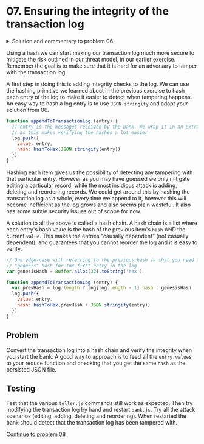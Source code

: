 # 07. Ensuring the integrity of the transaction log

<details>
  <summary>Solution and commentary to problem 06</summary>

```js
var sodium = require('sodium-native')
// Allocate Buffer for output hash
var output = Buffer.alloc(sodium.crypto_generichash_BYTES)
// Convert input to string and then Buffer
var input = Buffer.from("Hello, World!")

// Compute blake2b hash
sodium.crypto_generichash(output, input)

// Convert bytes to printable string
console.log(output.toString('hex'))
```

You might find this way of calling functions a bit foreign, since there are so
many manual steps, like allocating the output `Buffer` and converting a
Javascript object to a string, and then converting it to a `Buffer`. But all for
a reason! As mentioned in the introduction, this is because it gives you full
control of the memory used, so if you are handling sensitive data, you can
delete it as soon as you're done touching it (using `.fill(0)`) or you can
reuse `Buffer`s in high performance scenarios. Also note that the data written
to the output `Buffer` may contain any byte, and not all bytes are ascii
friendly which is why you need to convert the `Buffer` to either `hex` or
`base64` to print it.

</details>



Using a hash we can start making our transaction log much more secure to
mitigate the risk outlined in our threat model, in our earlier exercise.
Remember the goal is to make sure that it is hard for an adversary to tamper
with the transaction log.

A first step in doing this is adding integrity checks to the log. We can use the
hashing primitive we learned about in the previous exercise to hash each entry
of the log to make it easier to detect when tampering happens. An easy way to
hash a log entry is to use `JSON.stringify` and adapt your solution from 06.

```js
function appendToTransactionLog (entry) {
  // entry is the messages received by the bank. We wrap it in an extra object
  // as this makes verifying the hashes a lot easier
  log.push({
    value: entry,
    hash: hashToHex(JSON.stringify(entry))
  })
}
```

Hashing each item gives us the possibility of detecting any tampering with
that particular entry. However as you may have guessed we only mitigate editing
a particular record, while the most insidious attack is adding, deleting and
reordering records. We could get around this by hashing the transaction log as
a whole, every time we append to it, however this will become inefficient as the
log grows and also seems plain wasteful. It also has some subtle security issues
out of scope for now.

A solution to all the above is called a hash chain. A hash chain is a list where
each entry's hash value is the hash of the previous item's `hash` AND the
current `value`. This makes the entries "causally dependent" (not casually
dependent), and guarantees that you cannot reorder the log and it is easy to
verify.

```js
// One edge-case with referring to the previous hash is that you need a
// "genesis" hash for the first entry in the log
var genesisHash = Buffer.alloc(32).toString('hex')

function appendToTransactionLog (entry) {
  var prevHash = log.length ? log[log.length - 1].hash : genesisHash
  log.push({
    value: entry,
    hash: hashToHex(prevHash + JSON.stringify(entry))
  })
}
```

## Problem

Convert the transaction log into a hash chain and verify the integrity when you
start the bank. A good way to approach is to feed all the `entry.value`s to your
reduce function and checking that you get the same `hash` as the persisted JSON
file.

## Testing

Test that the various `teller.js` commands still work as expected. Then try
modifying the transaction log by hand and restart `bank.js`. Try all the attack
scenarios (editing, adding, deleting and reordering). When restarted the bank
should detect that the transaction log has been tampered with.

[Continue to problem 08](08.md)
